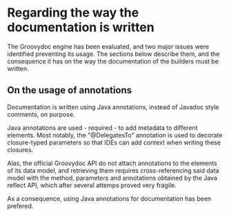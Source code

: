 # Regarding the way the documentation is written

The Groovydoc engine has been evaluated, and two major issues were
identified preventing its usage. The sections below describe them, and
the consequence it has on the way the documentation of the builders
must be written.

## On the usage of annotations

Documentation is written using Java annotations, instead of Javadoc
style comments, on purpose.

Java annotations are used - required - to add metadata to different
elements. Most notably, the "@DelegatesTo" annotation is used to
decorate closure-typed parameters so that IDEs can add context when
writing these closures.

Alas, the official Groovydoc API do not attach annotations to the
elements of its data model, and retrieving them requires
cross-referencing said data model with the method, parameters and
annotations obtained by the Java reflect API, which after several
attemps proved very fragile.

As a consequence, using Java annotations for documentation has been
prefered.
